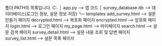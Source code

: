 폴더 PATH의 목록입니다.
C:.
│  app.py                --> 앱 코드
│  survey_database.db    --> 데이터베이스(로그인 정보, 설문 정보 저장)
└─ templates
      add_survey.html    --> 설문 만들기 페이지
      decrypted.html     --> 복호화 페이지
      encrypted.html     --> 암호화 페이지
      login.html         --> 로그인 페이지 
      my_page.html       --> 마이페이지
      search.html        --> 설문 검색 페이지
      survey_detail.html --> 설문 내용 조회 및 답변 페이지
      survey_list.html   --> 설문 목록 페이지


      
        

